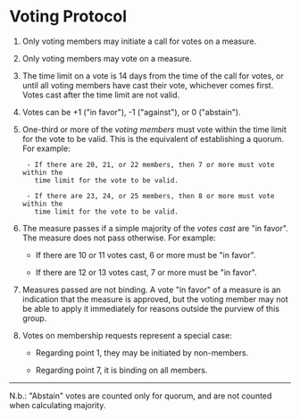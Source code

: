 Voting Protocol
===============

1. Only voting members may initiate a call for votes on a measure.

2. Only voting members may vote on a measure.

3. The time limit on a vote is 14 days from the time of the call for votes, or
until all voting members have cast their vote, whichever comes first. Votes
cast after the time limit are not valid.

4. Votes can be +1 ("in favor"), -1 ("against"), or 0 ("abstain").

5. One-third or more of the *voting members* must vote within the time limit
for the vote to be valid. This is the equivalent of establishing a quorum. For
example:

        - If there are 20, 21, or 22 members, then 7 or more must vote within the
          time limit for the vote to be valid.

        - If there are 23, 24, or 25 members, then 8 or more must vote within the
          time limit for the vote to be valid.

6. The measure passes if a simple majority of the *votes cast* are "in favor".
The measure does not pass otherwise. For example:

    - If there are 10 or 11 votes cast, 6 or more must be "in favor".

    - If there are 12 or 13 votes cast, 7 or more must be "in favor".

7. Measures passed are not binding. A vote "in favor" of a measure is an
indication that the measure is approved, but the voting member may not be able
to apply it immediately for reasons outside the purview of this group.

8. Votes on membership requests represent a special case:

    - Regarding point 1, they may be initiated by non-members.

    - Regarding point 7, it is binding on all members.

* * *

N.b.: "Abstain" votes are counted only for quorum, and are not counted when
calculating majority.


